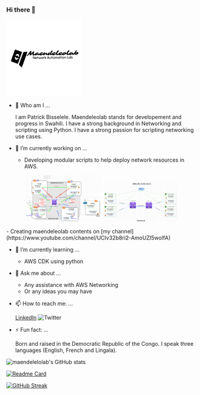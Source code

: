 ### Hi there 👋

<img src="/images/banner.png" width=200>

- 💬 Who am I ...

	I am Patrick Bisselele.
	Maendeleolab stands for developement and progress in Swahili.
	I have a strong background in Networking and scripting using Python.
	I have a strong passion for scripting networking use cases.

- 🔭 I’m currently working on ...
	- Developing modular scripts to help deploy network resources in AWS.
<p align="middle">
  <img src="/images/central-tgw-architecture.PNG" width="200" />
  <img src="/images/basic-inter-region-peering.PNG" width="200" />
</p>
	- Creating maendeleolab contents on [my channel](https://www.youtube.com/channel/UCIv32b8ri2-AmoUZI5wolfA)

- 🌱 I’m currently learning ...
	- AWS CDK using python

- 💬 Ask me about ...
	- Any assistance with AWS Networking
	- Or any ideas you may have

- 📫 How to reach me: ...

	[LinkedIn](www.linkedin.com/in/patrick-bisselele) ![Twitter](https://img.shields.io/twitter/follow/maendeleolab?style=social)

- ⚡ Fun fact: ...

	Born and raised in the Democratic Republic of the Congo.
	I speak three languages (English, French and Lingala).


![maendelelolab's GitHub stats](https://github-readme-stats.vercel.app/api?username=maendeleolab&count_private=true&show_icons=true&theme=highcontrast)

[![Readme Card](https://github-readme-stats.vercel.app/api/pin/?username=maendeleolab&repo=maendeleolab)](https://github.com/maendeleolab/maendeleolab)

[![GitHub Streak](https://github-readme-streak-stats.herokuapp.com?user=maendeleolab&theme=highcontrast)](https://git.io/streak-stats)

